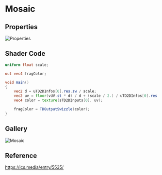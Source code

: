 # Mosaic

## Properties
![Properties](https://user-images.githubusercontent.com/21966381/115397763-69f1b200-a221-11eb-9aec-31bb3c3bec77.JPG)

## Shader Code

```glsl
uniform float scale;

out vec4 fragColor;

void main()
{
	vec2 d = uTD2DInfos[0].res.zw / scale;
    vec2 uv = floor(vUV.st * d) / d + (scale / 2.) / uTD2DInfos[0].res.zw;
    vec4 color = texture(sTD2DInputs[0], uv);

    fragColor = TDOutputSwizzle(color);
}
```

## Gallery

![Mosaic](https://user-images.githubusercontent.com/21966381/115665091-b520d780-a37d-11eb-8b39-690660cdc894.jpg)

## Reference

https://ics.media/entry/5535/

